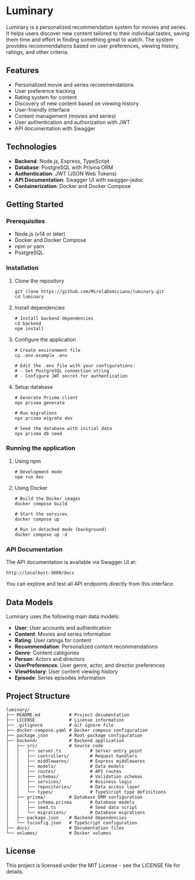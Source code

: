 # Luminary

Luminary is a personalized recommendation system for movies and series. It helps users discover new content tailored to their individual tastes, saving them time and effort in finding something great to watch. The system provides recommendations based on user preferences, viewing history, ratings, and other criteria.

## Features

- Personalized movie and series recommendations
- User preference tracking
- Rating system for content
- Discovery of new content based on viewing history
- User-friendly interface
- Content management (movies and series)
- User authentication and authorization with JWT
- API documentation with Swagger

## Technologies

- **Backend**: Node.js, Express, TypeScript
- **Database**: PostgreSQL with Prisma ORM
- **Authentication**: JWT (JSON Web Tokens)
- **API Documentation**: Swagger UI with swagger-jsdoc
- **Containerization**: Docker and Docker Compose

## Getting Started

### Prerequisites

- Node.js (v14 or later)
- Docker and Docker Compose 
- npm or yarn
- PostgreSQL

### Installation

1. Clone the repository
   ```
   git clone https://github.com/MirelaDomiciano/luminary.git
   cd luminary
   ```

2. Install dependencies
   ```
   # Install backend dependencies
   cd backend
   npm install
   ```

3. Configure the application
   ```
   # Create environment file
   cp .env.example .env
   
   # Edit the .env file with your configurations:
   # - Set PostgreSQL connection string
   # - Configure JWT secret for authentication
   ```

4. Setup database
   ```
   # Generate Prisma client
   npx prisma generate
   
   # Run migrations
   npx prisma migrate dev
   
   # Seed the database with initial data
   npx prisma db seed
   ```

### Running the application

1. Using npm
    ```
    # Development mode
    npm run dev
    ```

2. Using Docker
    ```
    # Build the Docker images
    docker compose build
    
    # Start the services
    docker compose up
    
    # Run in detached mode (background)
    docker compose up -d
    ```

### API Documentation

The API documentation is available via Swagger UI at:
```
http://localhost:3000/docs
```

You can explore and test all API endpoints directly from this interface.

## Data Models

Luminary uses the following main data models:

- **User**: User accounts and authentication
- **Content**: Movies and series information
- **Rating**: User ratings for content
- **Recommendation**: Personalized content recommendations
- **Genre**: Content categories
- **Person**: Actors and directors
- **UserPreferences**: User genre, actor, and director preferences
- **ViewHistory**: User content viewing history
- **Episode**: Series episodes information

## Project Structure

```
luminary/
├── README.md           # Project documentation
├── LICENSE             # License information
├── .gitignore          # Git ignore file
├── docker-compose.yaml # Docker compose configuration
├── package.json        # Root package configuration
├── backend/            # Backend application
│   ├── src/            # Source code
│   │   ├── server.ts           # Server entry point
│   │   ├── controllers/        # Request handlers
│   │   ├── middlewares/        # Express middlewares
│   │   ├── models/             # Data models
│   │   ├── routes/             # API routes
│   │   ├── schemas/            # Validation schemas
│   │   ├── services/           # Business logic
│   │   ├── repositories/       # Data access layer
│   │   └── types/              # TypeScript type definitions
│   ├── prisma/         # Database ORM configuration
│   │   ├── schema.prisma       # Database models
│   │   ├── seed.ts             # Seed data script
│   │   └── migrations/         # Database migrations
│   ├── package.json    # Backend dependencies
│   └── tsconfig.json   # TypeScript configuration
├── docs/               # Documentation files
└── volumes/            # Docker volumes
```

## License

This project is licensed under the MIT License - see the LICENSE file for details.

